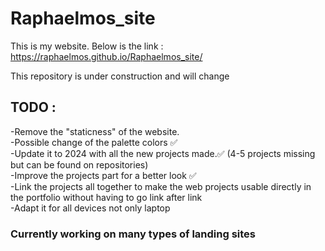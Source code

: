 # Raphaelmos_site

This is my website. Below is the link : 
https://raphaelmos.github.io/Raphaelmos_site/

This repository is under construction and will change 

## TODO : 

-Remove the "staticness" of the website.<br>
-Possible change of the palette colors ✅<br> 
-Update it to 2024 with all the new projects made.✅ (4-5 projects missing but can be found on repositories) <br> 
-Improve the projects part for a better look ✅ <br>
-Link the projects all together to make the web projects usable directly in the portfolio without having to go link after link <br>
-Adapt it for all devices not only laptop
### Currently working on many types of landing sites 

